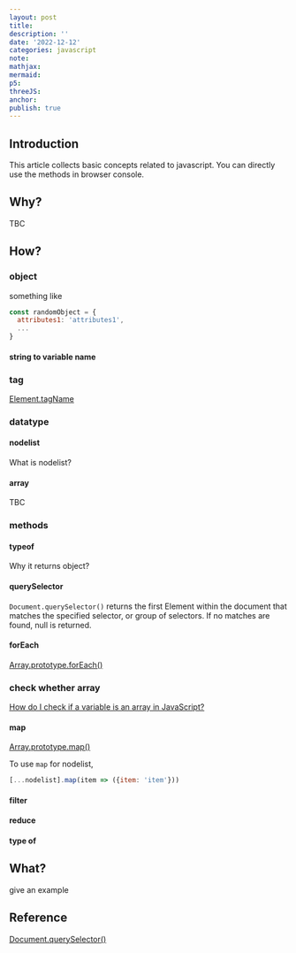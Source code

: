 ```yaml
---
layout: post
title:
description: ''
date: '2022-12-12'
categories: javascript
note:
mathjax:
mermaid:
p5:
threeJS:
anchor:
publish: true
---
```


## Introduction

This article collects basic concepts related to javascript. You can directly use the methods in browser console.

## Why?

TBC

## How?

### object

something like

```javascript
const randomObject = {
  attributes1: 'attributes1',
  ...
}
```

#### string to variable name




### tag

[Element.tagName](https://developer.mozilla.org/en-US/docs/Web/API/Element/tagName)

### datatype

#### nodelist

What is nodelist?

#### array

TBC

### methods

#### typeof

Why it returns object?

#### querySelector

`Document.querySelector()` returns the first Element within the document that matches the specified selector, or group of selectors. If no matches are found, null is returned.

#### forEach

[Array.prototype.forEach()](https://developer.mozilla.org/en-US/docs/Web/JavaScript/Reference/Global_Objects/Array/forEach)

### check whether array

[How do I check if a variable is an array in JavaScript?](https://stackoverflow.com/questions/767486/how-do-i-check-if-a-variable-is-an-array-in-javascript)

#### map

[Array.prototype.map()](https://developer.mozilla.org/en-US/docs/Web/JavaScript/Reference/Global_Objects/Array/map)

To use `map` for nodelist,

```javascript
[...nodelist].map(item => ({item: 'item'}))
```


#### filter

#### reduce

#### type of

## What?

give an example

## Reference

[Document.querySelector()](https://developer.mozilla.org/en-US/docs/Web/API/Document/querySelector)
